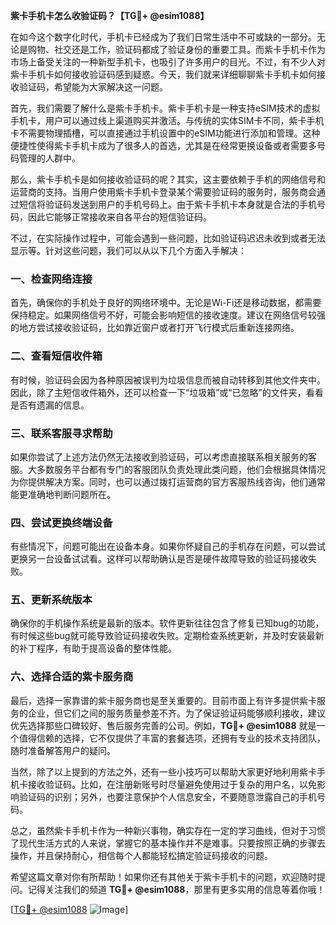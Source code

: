 **紫卡手机卡怎么收验证码？【TG💪+ @esim1088】**

在如今这个数字化时代，手机卡已经成为了我们日常生活中不可或缺的一部分。无论是购物、社交还是工作，验证码都成了验证身份的重要工具。而紫卡手机卡作为市场上备受关注的一种新型手机卡，也吸引了许多用户的目光。不过，有不少人对紫卡手机卡如何接收验证码感到疑惑。今天，我们就来详细聊聊紫卡手机卡如何接收验证码，希望能为大家解决这一问题。

首先，我们需要了解什么是紫卡手机卡。紫卡手机卡是一种支持eSIM技术的虚拟手机卡，用户可以通过线上渠道购买并激活。与传统的实体SIM卡不同，紫卡手机卡不需要物理插槽，可以直接通过手机设置中的eSIM功能进行添加和管理。这种便捷性使得紫卡手机卡成为了很多人的首选，尤其是在经常更换设备或者需要多号码管理的人群中。

那么，紫卡手机卡是如何接收验证码的呢？其实，这主要依赖于手机的网络信号和运营商的支持。当用户使用紫卡手机卡登录某个需要验证码的服务时，服务商会通过短信将验证码发送到用户的手机号码上。由于紫卡手机卡本身就是合法的手机号码，因此它能够正常接收来自各平台的短信验证码。

不过，在实际操作过程中，可能会遇到一些问题，比如验证码迟迟未收到或者无法显示等。针对这些问题，我们可以从以下几个方面入手解决：

### 一、检查网络连接

首先，确保你的手机处于良好的网络环境中。无论是Wi-Fi还是移动数据，都需要保持稳定。如果网络信号不好，可能会影响短信的接收速度。建议在网络信号较强的地方尝试接收验证码，比如靠近窗户或者打开飞行模式后重新连接网络。

### 二、查看短信收件箱

有时候，验证码会因为各种原因被误判为垃圾信息而被自动转移到其他文件夹中。因此，除了主短信收件箱外，还可以检查一下“垃圾箱”或“已忽略”的文件夹，看看是否有遗漏的信息。

### 三、联系客服寻求帮助

如果你尝试了上述方法仍然无法接收到验证码，可以考虑直接联系相关服务的客服。大多数服务平台都有专门的客服团队负责处理此类问题，他们会根据具体情况为你提供解决方案。同时，也可以通过拨打运营商的官方客服热线咨询，他们通常能更准确地判断问题所在。

### 四、尝试更换终端设备

有些情况下，问题可能出在设备本身。如果你怀疑自己的手机存在问题，可以尝试更换另一台设备试试看。这样可以帮助确认是否是硬件故障导致的验证码接收失败。

### 五、更新系统版本

确保你的手机操作系统是最新的版本。软件更新往往包含了修复已知bug的功能，有时候这些bug就可能导致验证码接收失败。定期检查系统更新，并及时安装最新的补丁程序，有助于提高设备的整体性能。

### 六、选择合适的紫卡服务商

最后，选择一家靠谱的紫卡服务商也是至关重要的。目前市面上有许多提供紫卡服务的企业，但它们之间的服务质量参差不齐。为了保证验证码能够顺利接收，建议优先选择那些口碑较好、售后服务完善的公司。例如，**TG💪+ @esim1088** 就是一个值得信赖的选择，它不仅提供了丰富的套餐选项，还拥有专业的技术支持团队，随时准备解答用户的疑问。

当然，除了以上提到的方法之外，还有一些小技巧可以帮助大家更好地利用紫卡手机卡接收验证码。比如，在注册新账号时尽量避免使用过于复杂的用户名，以免影响验证码的识别；另外，也要注意保护个人信息安全，不要随意泄露自己的手机号码。

总之，虽然紫卡手机卡作为一种新兴事物，确实存在一定的学习曲线，但对于习惯了现代生活方式的人来说，掌握它的基本操作并不是难事。只要按照正确的步骤去操作，并且保持耐心，相信每个人都能轻松搞定验证码接收的问题。

希望这篇文章对你有所帮助！如果你还有其他关于紫卡手机卡的问题，欢迎随时提问。记得关注我们的频道 **TG💪+ @esim1088**，那里有更多实用的信息等着你哦！

[[TG💪+ @esim1088](https://t.me/s/esim1088) ![Image](https://i.postimg.cc/4NQfJmqS/Snipaste-2025-05-13-00-14-12.png)]